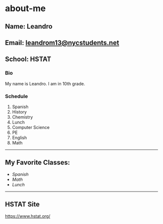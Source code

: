 # about-me

## Name: Leandro
## Email: leandrom13@nycstudents.net
## School: HSTAT

### Bio

My name is Leandro. I am in 10th grade.

### **Schedule**

1. Spanish
2. History
3. Chemistry
4. Lunch
5. Computer Science
6. PE
7. English
8. Math

---
## My Favorite Classes:
* *Spanish*
* *Math*
* *Lunch*
---

## **HSTAT Site**
https://www.hstat.org/
